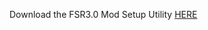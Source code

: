 Download the FSR3.0 Mod Setup Utility [HERE](https://www.mediafire.com/file/1enu8bmlwi9jmgn/FSR3.rar/file)
